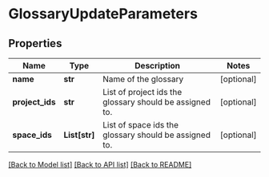 # GlossaryUpdateParameters

## Properties
Name | Type | Description | Notes
------------ | ------------- | ------------- | -------------
**name** | **str** | Name of the glossary | [optional] 
**project_ids** | **str** | List of project ids the glossary should be assigned to. | [optional] 
**space_ids** | **List[str]** | List of space ids the glossary should be assigned to. | [optional] 

[[Back to Model list]](../README.md#documentation-for-models) [[Back to API list]](../README.md#documentation-for-api-endpoints) [[Back to README]](../README.md)


